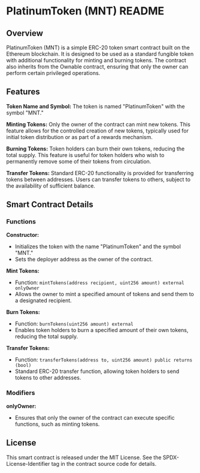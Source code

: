 # PlatinumToken (MNT) README

## Overview

PlatinumToken (MNT) is a simple ERC-20 token smart contract built on the Ethereum blockchain. It is designed to be used as a standard fungible token with additional functionality for minting and burning tokens. The contract also inherits from the Ownable contract, ensuring that only the owner can perform certain privileged operations.

## Features

 **Token Name and Symbol:** The token is named "PlatinumToken" with the symbol "MNT."

 **Minting Tokens:** Only the owner of the contract can mint new tokens. This feature allows for the controlled creation of new tokens, typically used for initial token distribution or as part of a rewards mechanism.

 **Burning Tokens:** Token holders can burn their own tokens, reducing the total supply. This feature is useful for token holders who wish to permanently remove some of their tokens from circulation.

 **Transfer Tokens:** Standard ERC-20 functionality is provided for transferring tokens between addresses. Users can transfer tokens to others, subject to the availability of sufficient balance.


## Smart Contract Details

### Functions

 **Constructor:**
   - Initializes the token with the name "PlatinumToken" and the symbol "MNT."
   - Sets the deployer address as the owner of the contract.

 **Mint Tokens:**
   - Function: `mintTokens(address recipient, uint256 amount) external onlyOwner`
   - Allows the owner to mint a specified amount of tokens and send them to a designated recipient.

 **Burn Tokens:**
   - Function: `burnTokens(uint256 amount) external`
   - Enables token holders to burn a specified amount of their own tokens, reducing the total supply.

 **Transfer Tokens:**
   - Function: `transferTokens(address to, uint256 amount) public returns (bool)`
   - Standard ERC-20 transfer function, allowing token holders to send tokens to other addresses.

### Modifiers

 **onlyOwner:**
   - Ensures that only the owner of the contract can execute specific functions, such as minting tokens.


## License

This smart contract is released under the MIT License. See the SPDX-License-Identifier tag in the contract source code for details.
